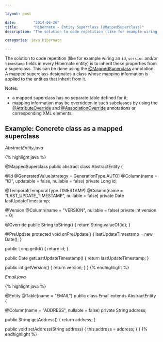 ```yaml
---

layout: post

date:        "2014-06-26"
title:       "Hibernate - Entity Superclass (@MappedSuperclass)"
description: "The solution to code repetition (like for example wiring an id field in every Hibernate entity) is to inherit these properties from a superclass."

categories: java hibernate

---
```



The solution to code repetition (like for example wiring an `id`, `version` and/or `timestamp` fields in every Hibernate entity) is to inherit these properties from a superclass. This can be done using the [@MappedSuperclass](http://docs.oracle.com/javaee/7/api/javax/persistence/MappedSuperclass.html) annotation.
A mapped superclass designates a class whose mapping information is applied to the entities that inherit from it.

Notes:

- a mapped superclass has no separate table defined for it;
- mapping information may be overridden in such subclasses by using the [@AttributeOverride](http://docs.oracle.com/javaee/7/api/javax/persistence/AttributeOverride.html) and [@AssociationOverride](http://docs.oracle.com/javaee/7/api/javax/persistence/AssociationOverride.html) annotations or corresponding XML elements.


## Example: Concrete class as a mapped superclass

*AbstractEntity.java*

{% highlight java %}

@MappedSuperclass
public abstract class AbstractEntity {

  @Id
  @GeneratedValue(strategy = GenerationType.AUTO)
  @Column(name = "ID", updatable = false, nullable = false)
  private Long id;

  @Temporal(TemporalType.TIMESTAMP)
  @Column(name = "LAST_UPDATE_TIMESTAMP", nullable = false)
  private Date lastUpdateTimestamp;

  @Version
  @Column(name = "VERSION", nullable = false)
  private int version = 0;

  @Override
  public String toString() {
    return String.valueOf(id);
  }

  @PreUpdate
  protected void onPreUpdate() {
    lastUpdateTimestamp = new Date();
  }

  public Long getId() {
    return id;
  }

  public Date getLastUpdateTimestamp() {
    return lastUpdateTimestamp;
  }

  public int getVersion() {
    return version;
  }
}
{% endhighlight %}

*Email.java*

{% highlight java %}

@Entity
@Table(name = "EMAIL")
public class Email extends AbstractEntity {

  @Column(name = "ADDRESS", nullable = false)
  private String address;

  public String getAddress() {
    return address;
  }

  public void setAddress(String address) {
    this.address = address;
  }
}
{% endhighlight %}

